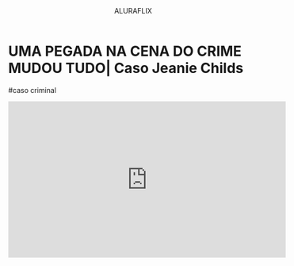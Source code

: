 <head>
<limk rel="stylesheet" href="styles.css" />
  <titulo></titulo>
  </head>

<body>

<header>ALURAFLIX</header>

<h1>UMA PEGADA NA CENA DO CRIME MUDOU TUDO| Caso Jeanie Childs </h1>
<p>#caso criminal</p>


<iframe width="560" height="315" src="https://www.youtube.com/embed/PgE3RSqk1SE?si=pgIr-I-eHoPeU65c" title="YouTube video player" frameborder="0" allow="accelerometer; autoplay; clipboard-write; encrypted-media; gyroscope; picture-in-picture; web-share" referrerpolicy="strict-origin-when-cross-origin" allowfullscreen></iframe>


</body>
